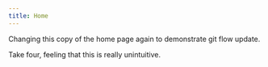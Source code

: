 ```yaml
---
title: Home
---
```

Changing this copy of the home page again to demonstrate git flow update.

Take four, feeling that this is really unintuitive.